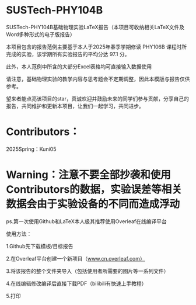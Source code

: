 # SUSTech-PHY104B
SUSTech-PHY104B基础物理实验LaTeX报告（本项目可收纳相关LaTeX文件及Word多种形式的电子版报告）

本项目包含的报告范例主要基于本人于2025年春季学期修读 PHY106B 课程时所完成的实验，该学期所有实验报告的平均分达 97.1 分。

此外，本人范例中所含的大部分Excel表格均可直接输入数据使用

请注意，基础物理实验的教学内容与思考题会不定期调整，因此本模版与报告仅供参考。

望来者能点亮该项目的star，真诚欢迎并鼓励未来的同学们参与贡献，分享自己的报告，共同维护和更新本项目，让我们一起学习，共同进步。

# Contributors：

2025Spring：Kuni05


# Warning：注意不要全部抄袭和使用Contributors的数据，实验误差等相关数据会由于实验设备的不同而造成浮动

ps.第一次使用Github和LaTeX本人极其推荐使用Overleaf在线编译平台

使用方法：

1.Github先下载模板/目标报告

2.在Overleaf平台创建一个新项目（www.cn.overleaf.com）

3.将该报告的整个文件夹导入（包括使用者所需要的图片等一系列文件）

4.在线编辑修改编译后直接下载PDF（bilibili有快速上手教程）

5.打印
